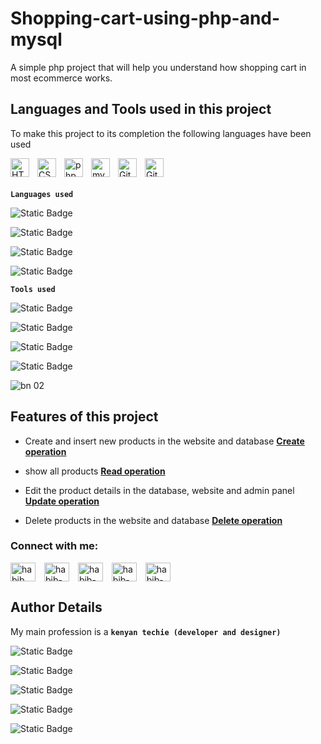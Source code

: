 # Shopping-cart-using-php-and-mysql

A simple php project that will help you understand how shopping cart in most ecommerce works.

<!-- languages and tools -->

## Languages and Tools used in this project

To make this project to its completion the following languages have been used

<div style="padding-bottom: 20px;">
<!-- html -->
<img align="left" alt="HTML" width="30px" style="padding-right:10px;" src="https://cdn.jsdelivr.net/gh/devicons/devicon/icons/html5/html5-plain.svg" />

<!-- css -->
<img align="left" alt="CSS" width="30px" style="padding-right:10px;" src="https://cdn.jsdelivr.net/gh/devicons/devicon/icons/css3/css3-plain.svg" />

<!-- php -->
<img align="left" alt="php" width="30px" style="padding-right:10px;" src="https://cdn.jsdelivr.net/gh/devicons/devicon/icons/php/php-original.svg" />

<!-- mysql -->
<img align="left" alt="mysql" width="30px" style="padding-right:10px;" src="https://cdn.jsdelivr.net/gh/devicons/devicon/icons/mysql/mysql-original.svg" />

<!-- git -->
<img align="left" alt="Git" width="30px" style="padding-right:10px;" src="https://cdn.jsdelivr.net/gh/devicons/devicon/icons/git/git-original.svg" />

<!-- github -->
<img align="left" alt="GitHub" width="30px" style="padding-right:10px;" style="padding-boto:10px;" src="https://cdn.jsdelivr.net/gh/devicons/devicon/icons/github/github-original.svg" />
</div>
<br />


**`Languages used`**

![Static Badge](https://img.shields.io/badge/Main%20Language-PHP-brightgreen)

![Static Badge](https://img.shields.io/badge/First-HTML-orange)

![Static Badge](https://img.shields.io/badge/Second-CSS-purple)

![Static Badge](https://img.shields.io/badge/Third-MYSQL-yellow)



**`Tools used`**

![Static Badge](https://img.shields.io/badge/Version%20Control-Git-red)

![Static Badge](https://img.shields.io/badge/Code%20Editor-Vs%20Code-maroon)

![Static Badge](https://img.shields.io/badge/Code%20Storage-GitHub-blue)

![Static Badge](https://img.shields.io/badge/Server-Xampp-pink)


<!-- adding images to the readme file, especially the screenshots of the project -->

![bn 02](https://github.com/habib-sherfy/habib-sherfy/assets/161951351/4eb9b578-0f59-4471-ae19-0e5f343b6962)

<!-- showing features of the project and the links to the files direct -->

## Features of this project

- Create and insert new products in the website and database **[Create operation](index.php)**

- show all products **[Read operation](index.php)**

- Edit the product details in the database, website and admin panel **[Update operation](update.php)**

- Delete products in the website and database **[Delete operation](delete.php)**

<!-- social icons and links -->

<h3 align="left">Connect with me:</h3>
<p align="left">
<a href="https://twitter.com/habib sherfy" target="blank"><img align="center" style="padding-right:10px;" src="https://raw.githubusercontent.com/rahuldkjain/github-profile-readme-generator/master/src/images/icons/Social/twitter.svg" alt="habib sherfy" height="30" width="40" /></a>
<a href="https://linkedin.com/in/habib-sherfy-in" target="blank"><img align="center" style="padding-right:10px;" src="https://raw.githubusercontent.com/rahuldkjain/github-profile-readme-generator/master/src/images/icons/Social/linked-in-alt.svg" alt="habib-sherfy-in" height="30" width="40" /></a>
<a href="https://fb.com/habib-sherfy-f" target="blank"><img align="center" style="padding-right:10px;" src="https://raw.githubusercontent.com/rahuldkjain/github-profile-readme-generator/master/src/images/icons/Social/facebook.svg" alt="habib-sherfy-f" height="30" width="40" /></a>
<a href="https://instagram.com/habib-sherfy-ig" target="blank"><img align="center" style="padding-right:10px;" src="https://raw.githubusercontent.com/rahuldkjain/github-profile-readme-generator/master/src/images/icons/Social/instagram.svg" alt="habib-sherfy-ig" height="30" width="40" /></a>
<a href="https://www.youtube.com/c/habib-sherfy" target="blank"><img align="center" style="padding-right:10px;" src="https://raw.githubusercontent.com/rahuldkjain/github-profile-readme-generator/master/src/images/icons/Social/youtube.svg" alt="habib-sherfy" height="30" width="40" /></a>
</p>


<!-- autho details  -->

## Author Details 

My main profession is a **`kenyan techie (developer and designer)`**

![Static Badge](https://img.shields.io/badge/Full%20Name-Shafi%20Ngusia%20Noor-cyan)

![Static Badge](https://img.shields.io/badge/Email-shafynoor%40gmail.com-brightgreen)

![Static Badge](https://img.shields.io/badge/Age-23yrs-orange)

![Static Badge](https://img.shields.io/badge/Country-Kenya-purple)

![Static Badge](https://img.shields.io/badge/Phone%20Number-+254745599380-yellow)



